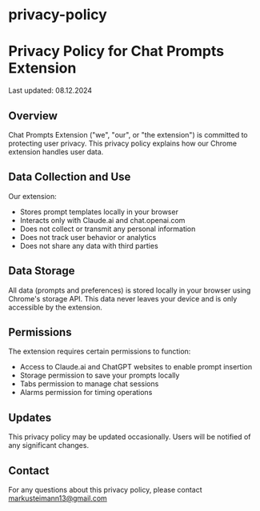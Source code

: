 # privacy-policy


# Privacy Policy for Chat Prompts Extension

Last updated: 08.12.2024

## Overview
Chat Prompts Extension ("we", "our", or "the extension") is committed to protecting user privacy. This privacy policy explains how our Chrome extension handles user data.

## Data Collection and Use
Our extension:
- Stores prompt templates locally in your browser
- Interacts only with Claude.ai and chat.openai.com
- Does not collect or transmit any personal information
- Does not track user behavior or analytics
- Does not share any data with third parties

## Data Storage
All data (prompts and preferences) is stored locally in your browser using Chrome's storage API. This data never leaves your device and is only accessible by the extension.

## Permissions
The extension requires certain permissions to function:
- Access to Claude.ai and ChatGPT websites to enable prompt insertion
- Storage permission to save your prompts locally
- Tabs permission to manage chat sessions
- Alarms permission for timing operations

## Updates
This privacy policy may be updated occasionally. Users will be notified of any significant changes.

## Contact
For any questions about this privacy policy, please contact markusteimann13@gmail.com
